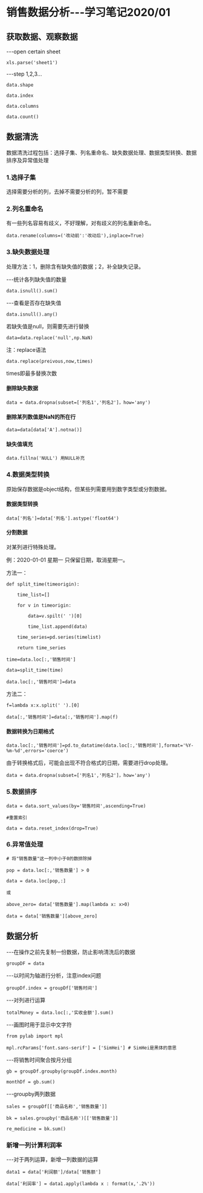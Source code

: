 # 销售数据分析---学习笔记2020/01

## 获取数据、观察数据

---open certain sheet

    xls.parse('sheet1')

---step 1,2,3...

    data.shape

    data.index

    data.columns

    data.count()

## 数据清洗

数据清洗过程包括：选择子集、列名重命名、缺失数据处理、数据类型转换、数据排序及异常值处理

### 1.选择子集

选择需要分析的列，去掉不需要分析的列，暂不需要

### 2.列名重命名

有一些列名容易有歧义，不好理解，对有歧义的列名重新命名。

    data.rename(columns=('改动前':'改动后'),inplace=True)

### 3.缺失数据处理

处理方法：1，删除含有缺失值的数据；2，补全缺失记录。

---统计各列缺失值的数量

    data.isnull().sum()

---查看是否存在缺失值

    data.isnull().any()

若缺失值是null，则需要先进行替换

    data=data.replace('null',np.NaN)

注：replace语法

    data.replace(preivous,now,times)

times即最多替换次数

#### 删除缺失数据

    data = data.dropna(subset=['列名1','列名2']，how='any')
    
#### 删除某列数值是NaN的所在行

    data=data[data['A'].notna()]

####  缺失值填充

    data.fillna('NULL') 用NULL补充

### 4.数据类型转换

原始保存数据是object结构，但某些列需要用到数字类型或分割数据。

#### 数据类型转换

    data['列名']=data['列名'].astype('float64')

#### 分割数据

对某列进行特殊处理。

例：2020-01-01 星期一    只保留日期，取消星期一。

方法一：

    def split_time(timeorigin):

        time_list=[]

        for v in timeorigin:
        
            data=v.spilt(' ')[0]

            time_list.append(data)
            
        time_series=pd.series(timelist)
        
        return time_series
        
    time=data.loc[:,'销售时间']
    
    data=split_time(time)
    
    data.loc[:,'销售时间']=data
    
方法二：

    f=lambda x:x.split(' ').[0]
    
    data[:,'销售时间']=data[:,'销售时间'].map(f)
    

#### 数据转换为日期格式

    data.loc[:,'销售时间']=pd.to_datatime(data.loc[:,'销售时间'],format='%Y-%m-%d',errors='coerce')
    
由于转换格式后，可能会出现不符合格式的日期，需要进行drop处理。

    data = data.dropna(subset=['列名1','列名2']，how='any')
    
### 5.数据排序

    data = data.sort_values(by='销售时间',ascending=True)
    
    #重置索引
    
    data = data.reset_index(drop=True)
    
### 6.异常值处理

    # 将"销售数量"这一列中小于0的数排除掉
    
    pop = data.loc[:,'销售数量'] > 0
    
    data = data.loc[pop,:]
    
    或
    
    above_zero= data['销售数量'].map(lambda x: x>0)
    
    data = data['销售数量'][above_zero]
    
## 数据分析

---在操作之前先复制一份数据，防止影响清洗后的数据

    groupDF = data
    
---以时间为轴进行分析，注意index问题
    
    groupDf.index = groupDf['销售时间']

---对列进行运算

    totalMoney = data.loc[:,'实收金额'].sum()
    
---画图时用于显示中文字符

    from pylab import mpl

    mpl.rcParams['font.sans-serif'] = ['SimHei'] # SimHei是黑体的意思
    
---将销售时间聚合按月分组
    
    gb = groupDf.groupby(groupDf.index.month)
    
    monthDf = gb.sum()
    
---groupby两列数据

    sales = groupDf[['商品名称','销售数量']]
    
    bk = sales.groupby('商品名称')[['销售数量']]
    
    re_medicine = bk.sum()
    
### 新增一列计算利润率

---对于两列运算，新增一列数据的运算

    data1 = data['利润额']/data['销售额']
    
    data['利润率'] = data1.apply(lambda x : format(x,'.2%'))
    
    
    
    
    
    
    
    

    
    

    


        
        
        
        


    
    

